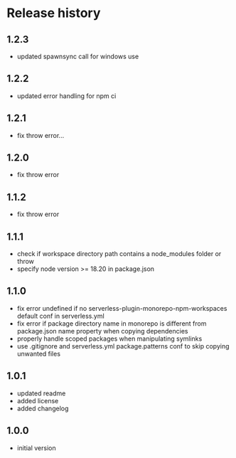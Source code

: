 # Release history
## 1.2.3
- updated spawnsync call for windows use

## 1.2.2
- updated error handling for npm ci

## 1.2.1
- fix throw error...

## 1.2.0
- fix throw error

## 1.1.2
- fix throw error

## 1.1.1
- check if workspace directory path contains a node_modules folder or throw
- specify node version >= 18.20 in package.json

## 1.1.0
- fix error undefined if no serverless-plugin-monorepo-npm-workspaces default conf in serverless.yml
- fix error if package directory name in monorepo is different from package.json name property when copying dependencies
- properly handle scoped packages when manipulating symlinks
- use .gitignore and serverless.yml package.patterns conf to skip copying unwanted files

## 1.0.1
- updated readme
- added license
- added changelog

## 1.0.0
- initial version
